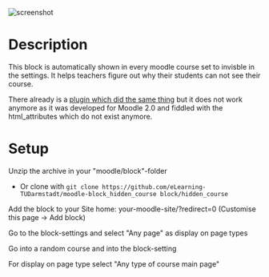 ![screenshot](https://user-images.githubusercontent.com/15816473/33555151-8ee5f1b4-d8ff-11e7-844f-26375a53a853.jpg)

Description
===================
This block is automatically shown in every moodle course set to invisble in the settings. It helps teachers figure out why their students can not see their course. 

There already is a [plugin which did the same thing](https://moodle.org/plugins/block_hiddencourse) but it does not work anymore as it was developed for Moodle 2.0 and fiddled with the html_attributes which do not exist anymore.

Setup
===================
Unzip the archive in your "moodle/block"-folder
* Or clone with ```git clone https://github.com/eLearning-TUDarmstadt/moodle-block_hidden_course block/hidden_course```

Add the block to your Site home: your-moodle-site/?redirect=0 (Customise this page -> Add block)

Go to the block-settings and select "Any page" as display on page types

Go into a random course and into the block-setting

For display on page type select "Any type of course main page"
